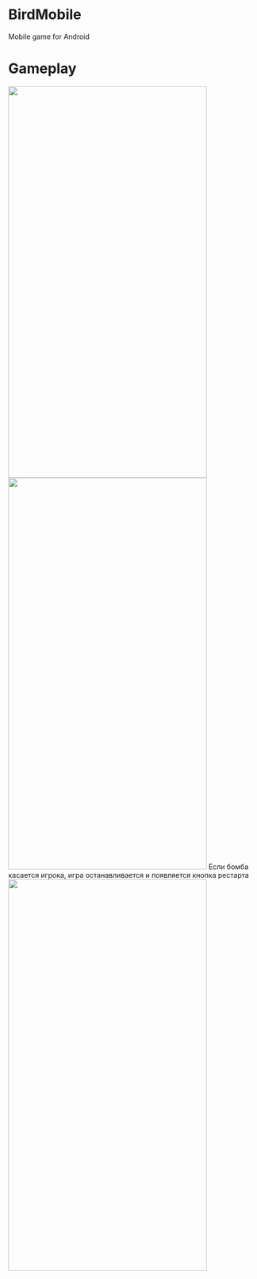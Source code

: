 # BirdMobile
Mobile game for Android
# Gameplay

<img src="https://user-images.githubusercontent.com/68349933/210139567-d6717de0-443f-414e-a8f6-ab9f6d5b75fd.jpg" width="400" height="790">
<img src="https://user-images.githubusercontent.com/68349933/210139570-553cc8dc-00d0-45ac-8e00-eebfe307fc92.jpg" width="400" height="790">
Если бомба касается игрока, игра останавливается и появляется кнопка рестарта
<img src="https://user-images.githubusercontent.com/68349933/210139571-4a1724f0-640c-4d0f-8427-f87c21a152b7.jpg" width="400" height="790">
